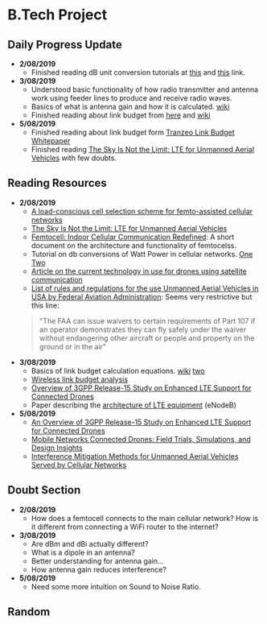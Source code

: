 # B.Tech Project 

## Daily Progress Update 
* **2/08/2019**
    * Finished reading dB unit conversion tutorials at [this](http://www.ittc.ku.edu/~jstiles/622/handouts/dB.pdf) and [this](http://www.rfcafe.com/references/electrical/decibel-tutorial.htm) link. 
* **3/08/2019** 
	* Understood basic functionality of how radio transmitter and antenna work using feeder lines to produce and receive radio waves. 
	* Basics of what is antenna gain and how it is calculated. [wiki](https://en.wikipedia.org/wiki/Antenna_gain)
	* Finished reading about link budget from [here](https://www.electronics-notes.com/articles/antennas-propagation/propagation-overview/radio-link-budget-formula-calculator.php) and [wiki](https://en.wikipedia.org/wiki/Link_budget)
* **5/08/2019** 
	* Finished reading about link budget form [Tranzeo Link Budget Whitepaper](http://www.tranzeo.com/allowed/Tranzeo_Link_Budget_Whitepaper.pdf)
	* Finished reading [The Sky Is Not the Limit: LTE for Unmanned Aerial Vehicles](https://ieeexplore.ieee.org/document/8337920) with few doubts. 

## Reading Resources 
* **2/08/2019**
	* [A load-conscious cell selection scheme for femto-assisted cellular networks](https://ieeexplore.ieee.org/document/6666543)
	* [The Sky Is Not the Limit: LTE for Unmanned Aerial Vehicles](https://ieeexplore.ieee.org/document/8337920)
	* [Femtocell: Indoor Cellular Communication Redefined](https://www.cse.wustl.edu/~jain/cse574-10/ftp/femto/index.html): A short document on the architecture and functionality of femtocelss. 
	* Tutorial on db conversions of Watt Power in cellular networks. [One](http://www.ittc.ku.edu/~jstiles/622/handouts/dB.pdf) [Two](http://www.rfcafe.com/references/electrical/decibel-tutorial.htm)
	* [Article on the current technology in use for drones using satellite communication](https://www.dronezon.com/learn-about-drones-quadcopters/what-is-drone-technology-or-how-does-drone-technology-work/)
	* [List of rules and regulations for the use Unmanned Aerial Vehicles in USA by Federal Aviation Administration](https://www.faa.gov/news/fact_sheets/news_story.cfm?newsId=22615): Seems very restrictive but this line:
	> "The FAA can issue waivers to certain requirements of Part 107 if an operator demonstrates they can fly safely under the waiver without endangering other aircraft or people and property on the ground or in the air" 
* **3/08/2019**
	* Basics of link budget calculation equations. [wiki](https://en.wikipedia.org/wiki/Link_budget) [two](https://www.electronics-notes.com/articles/antennas-propagation/propagation-overview/radio-link-budget-formula-calculator.php)
	* [Wireless link budget analysis](http://www.tranzeo.com/allowed/Tranzeo_Link_Budget_Whitepaper.pdf) 
	* [Overview of 3GPP Release-15 Study on Enhanced LTE Support for Connected Drones](https://arxiv.org/pdf/1805.00826.pdf)
	* Paper describing the [architecture of LTE equipment](https://www.fujitsu.com/global/documents/about/resources/publications/fstj/archives/vol48-1/paper11.pdf) (eNodeB)
* **5/08/2019**
	* [An Overview of 3GPP Release-15 Study on Enhanced LTE Support for Connected Drones](https://arxiv.org/abs/1805.00826)
	* [Mobile Networks Connected Drones: Field Trials, Simulations, and Design Insights](https://arxiv.org/abs/1801.10508)
	* [Interference Mitigation Methods for Unmanned Aerial Vehicles Served by Cellular Networks](https://arxiv.org/abs/1802.00223)

## Doubt Section 
* **2/08/2019**
	* How does a femtocell connects to the main cellular network? How is it different from connecting a WiFi router to the internet?
* **3/08/2019** 
	* Are dBm and dBi actually different?
	* What is a dipole in an antenna?
	* Better understanding for antenna gain...
	* How antenna gain reduces interference?
* **5/08/2019** 
	* Need some more intuition on Sound to Noise Ratio.
## Random 
